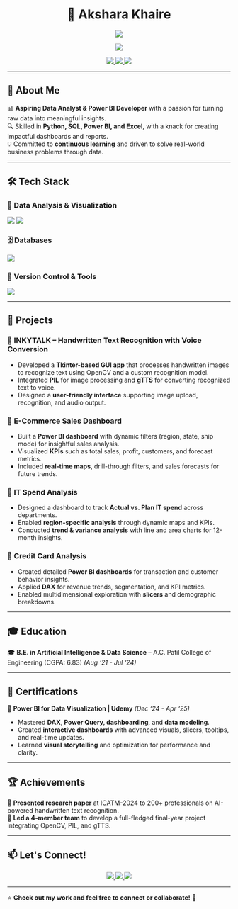 <h1 align="center"> 🌟 Akshara Khaire </h1>

<p align="center">
  <img src="https://readme-typing-svg.herokuapp.com?font=Fira+Code&weight=600&size=22&pause=1000&color=00FFFF&center=true&vCenter=true&multiline=true&width=650&lines=Data+Analyst+%7C+Power+BI+Developer" />
</p>

<p align="center">
  <img src="https://readme-typing-svg.herokuapp.com?font=Fira+Code&weight=600&size=22&pause=1000&color=00FFFF&center=true&vCenter=true&multiline=true&width=650&lines=Python+%7C+SQL+%7C+PostgreSQL+Enthusiast" />
</p>

<p align="center">
  <a href="https://www.linkedin.com/in/aksharakhaire">
    <img src="https://img.shields.io/badge/LinkedIn-blue?style=for-the-badge&logo=linkedin" />
  </a>
  <a href="https://github.com/aksharakhaire">
    <img src="https://img.shields.io/badge/GitHub-black?style=for-the-badge&logo=github" />
  </a>
  <a href="mailto:aksharakhaire.csv@gmail.com">
    <img src="https://img.shields.io/badge/Email-red?style=for-the-badge&logo=gmail" />
  </a>
</p>

---

## 🚀 About Me  
📊 **Aspiring Data Analyst & Power BI Developer** with a passion for turning raw data into meaningful insights.  
🔍 Skilled in **Python, SQL, Power BI, and Excel**, with a knack for creating impactful dashboards and reports.  
💡 Committed to **continuous learning** and driven to solve real-world business problems through data.  

---

## 🛠️ Tech Stack  

### 🧮 Data Analysis & Visualization  
<p align="left">
  <img src="https://skillicons.dev/icons?i=python,excel" />
  <img src="https://img.shields.io/badge/Power%20BI-F2C811?style=for-the-badge&logo=powerbi&logoColor=black" />
</p>

### 🗄️ Databases  
<p align="left">
  <img src="https://skillicons.dev/icons?i=postgresql,mysql" />
</p>

### 📁 Version Control & Tools  
<p align="left">
  <img src="https://skillicons.dev/icons?i=git,github,vscode" />
</p>

---

## 📌 Projects  

### 🔹 INKYTALK – Handwritten Text Recognition with Voice Conversion  
- Developed a **Tkinter-based GUI app** that processes handwritten images to recognize text using OpenCV and a custom recognition model.  
- Integrated **PIL** for image processing and **gTTS** for converting recognized text to voice.  
- Designed a **user-friendly interface** supporting image upload, recognition, and audio output.  

### 🔹 E-Commerce Sales Dashboard  
- Built a **Power BI dashboard** with dynamic filters (region, state, ship mode) for insightful sales analysis.  
- Visualized **KPIs** such as total sales, profit, customers, and forecast metrics.  
- Included **real-time maps**, drill-through filters, and sales forecasts for future trends.  

### 🔹 IT Spend Analysis  
- Designed a dashboard to track **Actual vs. Plan IT spend** across departments.  
- Enabled **region-specific analysis** through dynamic maps and KPIs.  
- Conducted **trend & variance analysis** with line and area charts for 12-month insights.  

### 🔹 Credit Card Analysis  
- Created detailed **Power BI dashboards** for transaction and customer behavior insights.  
- Applied **DAX** for revenue trends, segmentation, and KPI metrics.  
- Enabled multidimensional exploration with **slicers** and demographic breakdowns.  

---

## 🎓 Education  
🎓 **B.E. in Artificial Intelligence & Data Science** – A.C. Patil College of Engineering (CGPA: 6.83) *(Aug ‘21 - Jul ‘24)*  

---

## 📜 Certifications  
📜 **Power BI for Data Visualization | Udemy** *(Dec ‘24 - Apr ‘25)*  
- Mastered **DAX, Power Query, dashboarding**, and **data modeling**.  
- Created **interactive dashboards** with advanced visuals, slicers, tooltips, and real-time updates.  
- Learned **visual storytelling** and optimization for performance and clarity.

---

## 🏆 Achievements  
🏅 **Presented research paper** at ICATM-2024 to 200+ professionals on AI-powered handwritten text recognition.  
🏅 **Led a 4-member team** to develop a full-fledged final-year project integrating OpenCV, PIL, and gTTS.

---

## 📫 Let's Connect!  

<p align="center">
  <a href="https://www.linkedin.com/in/aksharakhaire">
    <img src="https://img.shields.io/badge/LinkedIn-blue?style=for-the-badge&logo=linkedin" />
  </a>
  <a href="https://github.com/aksharakhaire">
    <img src="https://img.shields.io/badge/GitHub-black?style=for-the-badge&logo=github" />
  </a>
  <a href="mailto:aksharakhaire.csv@gmail.com">
    <img src="https://img.shields.io/badge/Email-red?style=for-the-badge&logo=gmail" />
  </a>
</p>

---

⭐ **Check out my work and feel free to connect or collaborate!** 🚀
